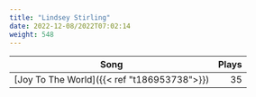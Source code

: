 ```yaml
---
title: "Lindsey Stirling"
date: 2022-12-08/2022T07:02:14
weight: 548
---
```




 Song | Plays 
----- | -----:
[Joy To The World]({{< ref "t186953738">}}) | 35
